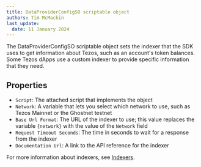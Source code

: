 ```yaml
---
title: DataProviderConfigSO scriptable object
authors: Tim McMackin
last_update:
  date: 11 January 2024
---
```


The DataProviderConfigSO scriptable object sets the indexer that the SDK uses to get information about Tezos, such as an account's token balances.
Some Tezos dApps use a custom indexer to provide specific information that they need.

## Properties

- `Script`: The attached script that implements the object
- `Network`: A variable that lets you select which network to use, such as Tezos Mainnet or the Ghostnet testnet
- `Base Url Format`: The URL of the indexer to use; this value replaces the variable `{network}` with the value of the `Network` field
- `Request Timeout Seconds`: The time in seconds to wait for a response from the indexer
- `Documentation Url`: A link to the API reference for the indexer

For more information about indexers, see [Indexers](../../developing/information/indexers).
